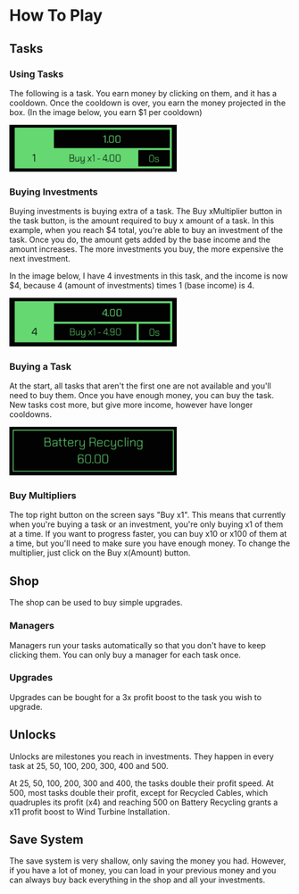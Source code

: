 # How To Play

## Tasks

### Using Tasks

The following is a task. You earn money by clicking on them, and it has a cooldown. Once the cooldown is over, you earn the money projected in the box. (In the image below, you earn $1 per cooldown)

<img src="../assets/images/help/1.png" width="300">

### Buying Investments

Buying investments is buying extra of a task. The Buy xMultiplier button in the task button, is the amount required to buy x amount of a task. In this example, when you reach $4 total, you're able to buy an investment of the task. Once you do, the amount gets added by the base income and the amount increases. The more investments you buy, the more expensive the next investment.

In the image below, I have 4 investments in this task, and the income is now $4, because 4 (amount of investments) times 1 (base income) is 4.

<img src="../assets/images/help/2.png" width="300">

### Buying a Task

At the start, all tasks that aren't the first one are not available and you'll need to buy them. Once you have enough money, you can buy the task. New tasks cost more, but give more income, however have longer cooldowns.

<img src="../assets/images/help/3.png" width="300">

### Buy Multipliers

The top right button on the screen says "Buy x1". This means that currently when you're buying a task or an investment, you're only buying x1 of them at a time. If you want to progress faster, you can buy x10 or x100 of them at a time, but you'll need to make sure you have enough money. To change the multiplier, just click on the Buy x(Amount) button.

## Shop

The shop can be used to buy simple upgrades.

### Managers

Managers run your tasks automatically so that you don't have to keep clicking them. You can only buy a manager for each task once.

### Upgrades

Upgrades can be bought for a 3x profit boost to the task you wish to upgrade.

## Unlocks

Unlocks are milestones you reach in investments. They happen in every task at 25, 50, 100, 200, 300, 400 and 500.

At 25, 50, 100, 200, 300 and 400, the tasks double their profit speed. At 500, most tasks double their profit, except for Recycled Cables, which quadruples its profit (x4) and reaching 500 on Battery Recycling grants a x11 profit boost to Wind Turbine Installation.

## Save System

The save system is very shallow, only saving the money you had. However, if you have a lot of money, you can load in your previous money and you can always buy back everything in the shop and all your investments.